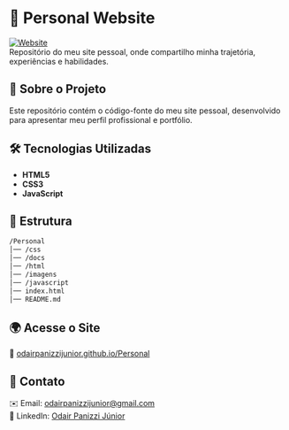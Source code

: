 # 🚀 Personal Website  

[![Website](https://img.shields.io/badge/Website-LIVE-blue?style=flat&logo=google-chrome&logoColor=white)](https://odairpanizzijunior.github.io/Personal/)  
Repositório do meu site pessoal, onde compartilho minha trajetória, experiências e habilidades.  

## 📌 Sobre o Projeto  
Este repositório contém o código-fonte do meu site pessoal, desenvolvido para apresentar meu perfil profissional e portfólio.  

## 🛠 Tecnologias Utilizadas  
- **HTML5**  
- **CSS3**  
- **JavaScript**  

## 📂 Estrutura  
```bash
/Personal
│── /css
│── /docs
│── /html
│── /imagens
│── /javascript
│── index.html
│── README.md
```

## 🌍 Acesse o Site  
🔗 [odairpanizzijunior.github.io/Personal](https://odairpanizzijunior.github.io/Personal/)

## 📧 Contato  
✉️ Email: [odairpanizzijunior@gmail.com](mailto:odairpanizzijunior@gmail.com)  
💼 LinkedIn: [Odair Panizzi Júnior](https://www.linkedin.com/in/odairpanizzijunior/)

